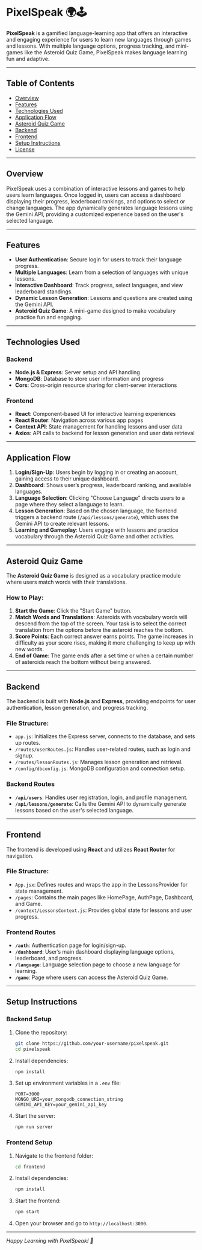 # PixelSpeak 🌍🕹️

**PixelSpeak** is a gamified language-learning app that offers an interactive and engaging experience for users to learn new languages through games and lessons. With multiple language options, progress tracking, and mini-games like the Asteroid Quiz Game, PixelSpeak makes language learning fun and adaptive.

---

## Table of Contents
- [Overview](#overview)
- [Features](#features)
- [Technologies Used](#technologies-used)
- [Application Flow](#application-flow)
- [Asteroid Quiz Game](#asteroid-quiz-game)
- [Backend](#backend)
- [Frontend](#frontend)
- [Setup Instructions](#setup-instructions)
- [License](#license)

---

## Overview
PixelSpeak uses a combination of interactive lessons and games to help users learn languages. Once logged in, users can access a dashboard displaying their progress, leaderboard rankings, and options to select or change languages. The app dynamically generates language lessons using the Gemini API, providing a customized experience based on the user's selected language.

---

## Features
- **User Authentication**: Secure login for users to track their language progress.
- **Multiple Languages**: Learn from a selection of languages with unique lessons.
- **Interactive Dashboard**: Track progress, select languages, and view leaderboard standings.
- **Dynamic Lesson Generation**: Lessons and questions are created using the Gemini API.
- **Asteroid Quiz Game**: A mini-game designed to make vocabulary practice fun and engaging.

---

## Technologies Used
### Backend
- **Node.js & Express**: Server setup and API handling
- **MongoDB**: Database to store user information and progress
- **Cors**: Cross-origin resource sharing for client-server interactions

### Frontend
- **React**: Component-based UI for interactive learning experiences
- **React Router**: Navigation across various app pages
- **Context API**: State management for handling lessons and user data
- **Axios**: API calls to backend for lesson generation and user data retrieval

---

## Application Flow
1. **Login/Sign-Up**: Users begin by logging in or creating an account, gaining access to their unique dashboard.
2. **Dashboard**: Shows user’s progress, leaderboard ranking, and available languages.
3. **Language Selection**: Clicking "Choose Language" directs users to a page where they select a language to learn.
4. **Lesson Generation**: Based on the chosen language, the frontend triggers a backend route (`/api/lessons/generate`), which uses the Gemini API to create relevant lessons.
5. **Learning and Gameplay**: Users engage with lessons and practice vocabulary through the Asteroid Quiz Game and other activities.

---

## Asteroid Quiz Game
The **Asteroid Quiz Game** is designed as a vocabulary practice module where users match words with their translations. 

### How to Play:
1. **Start the Game**: Click the "Start Game" button.
2. **Match Words and Translations**: Asteroids with vocabulary words will descend from the top of the screen. Your task is to select the correct translation from the options before the asteroid reaches the bottom.
3. **Score Points**: Each correct answer earns points. The game increases in difficulty as your score rises, making it more challenging to keep up with new words.
4. **End of Game**: The game ends after a set time or when a certain number of asteroids reach the bottom without being answered.

---

## Backend
The backend is built with **Node.js** and **Express**, providing endpoints for user authentication, lesson generation, and progress tracking.

### File Structure:
- `app.js`: Initializes the Express server, connects to the database, and sets up routes.
- `/routes/userRoutes.js`: Handles user-related routes, such as login and signup.
- `/routes/lessonRoutes.js`: Manages lesson generation and retrieval.
- `/config/dbconfig.js`: MongoDB configuration and connection setup.

### Backend Routes
- **`/api/users`**: Handles user registration, login, and profile management.
- **`/api/lessons/generate`**: Calls the Gemini API to dynamically generate lessons based on the user's selected language.

---

## Frontend
The frontend is developed using **React** and utilizes **React Router** for navigation.

### File Structure:
- `App.jsx`: Defines routes and wraps the app in the LessonsProvider for state management.
- `/pages`: Contains the main pages like HomePage, AuthPage, Dashboard, and Game.
- `/context/LessonsContext.js`: Provides global state for lessons and user progress.
  
### Frontend Routes
- **`/auth`**: Authentication page for login/sign-up.
- **`/dashboard`**: User’s main dashboard displaying language options, leaderboard, and progress.
- **`/language`**: Language selection page to choose a new language for learning.
- **`/game`**: Page where users can access the Asteroid Quiz Game.

---

## Setup Instructions

### Backend Setup
1. Clone the repository:
    ```bash
    git clone https://github.com/your-username/pixelspeak.git
    cd pixelspeak
    ```
2. Install dependencies:
    ```bash
    npm install
    ```
3. Set up environment variables in a `.env` file:
    ```env
    PORT=3000
    MONGO_URI=your_mongodb_connection_string
    GEMINI_API_KEY=your_gemini_api_key
    ```
4. Start the server:
    ```bash
    npm run server
    ```

### Frontend Setup
1. Navigate to the frontend folder:
    ```bash
    cd frontend
    ```
2. Install dependencies:
    ```bash
    npm install
    ```
3. Start the frontend:
    ```bash
    npm start
    ```
4. Open your browser and go to `http://localhost:3000`.


---

*Happy Learning with PixelSpeak! 🌟*
